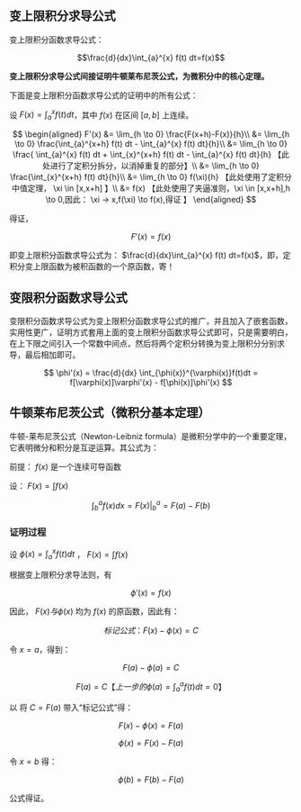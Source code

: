 ## 变上限积分求导公式

变上限积分函数求导公式：

$$\frac{d}{dx}\int_{a}^{x} f(t) dt=f(x)$$

**变上限积分求导公式间接证明牛顿莱布尼茨公式，为微积分中的核心定理。**

下面是变上限积分函数求导公式的证明中的所有公式：

设 $F(x) = \int_{a}^{x} f(t) dt$，其中 $f(x)$ 在区间 $[a,b]$ 上连续。

$$
\begin{aligned}
F'(x) &= \lim_{h \to 0} \frac{F(x+h)-F(x)}{h}\\
&= \lim_{h \to 0} \frac{\int_{a}^{x+h} f(t) dt - \int_{a}^{x} f(t) dt}{h}\\
&= \lim_{h \to 0} \frac{ \int_{a}^{x} f(t) dt + \int_{x}^{x+h} f(t) dt - \int_{a}^{x} f(t) dt}{h} 【此处进行了定积分拆分，以消掉重复的部分】\\
&= \lim_{h \to 0} \frac{\int_{x}^{x+h} f(t) dt}{h}\\
&= \lim_{h \to 0} f(\xi){h} 【此处使用了定积分中值定理， \xi \in [x,x+h] 】\\
&= f(x) 【此处使用了夹逼准则，\xi \in [x,x+h],h \to 0,因此： \xi -> x,f(\xi) \to f(x),得证 】
\end{aligned}
$$

得证，

$$ F'(x)=f(x) $$

即变上限积分函数求导公式为： $\frac{d}{dx}\int_{a}^{x} f(t) dt=f(x)$，即，定积分变上限函数为被积函数的一个原函数，寄！

## 变限积分函数求导公式

变限积分函数求导公式为变上限积分函数求导公式的推广，并且加入了嵌套函数，实用性更广，证明方式套用上面的变上限积分函数求导公式即可，只是需要明白，在上下限之间引入一个常数中间点，然后将两个定积分转换为变上限积分分别求导，最后相加即可。

<!-- prettier-ignore -->
$$ \phi'(x) = \frac{d}{dx} \int_{\phi(x)}^{\varphi(x)}f(t)dt = f[\varphi(x)]\varphi'(x) - f[\phi(x)]\phi'(x) $$

## 牛顿莱布尼茨公式（微积分基本定理）

牛顿-莱布尼茨公式（Newton-Leibniz formula）是微积分学中的一个重要定理，它表明微分和积分是互逆运算。其公式为：

前提： $f(x)$ 是一个连续可导函数

设： $F(x) = \int f(x)$

<!-- prettier-ignore -->
$$ \int_b^a{f(x)dx} = F(x)|_b^a = F(a) - F(b) $$

### 证明过程

设 $\phi(x)=\int_{a}^{x}f(t)dt$ ， $F(x) = \int f(x)$

根据变上限积分求导法则，有

$$\phi'(x)=f(x)$$

因此， $F(x) 与 \phi (x)$ 均为 $f(x)$ 的原函数，因此有：

$$标记公式：F(x) - \phi(x)= C$$

令 $x=a$，得到：

$$F(a) - \phi(a)= C$$

$$F(a) = C 【上一步的 \phi(a) = \int_a^a f(t) dt = 0】  $$

以 将 $C = F(a)$ 带入“标记公式”得：

$$F(x) - \phi(x) = F(a)$$

$$ \phi(x) = F(x) - F(a)$$

令 $x = b$ 得：

$$ \phi(b) = F(b) - F(a) $$

公式得证。
